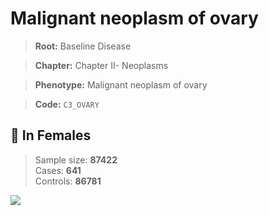 # Malignant neoplasm of ovary

> **Root:** Baseline Disease  

> **Chapter:** Chapter II- Neoplasms  

> **Phenotype:** Malignant neoplasm of ovary  

> **Code:** `C3_OVARY`

## 👩 In Females  
> Sample size: **87422**  
> Cases: **641**  
> Controls: **86781**
<img src="/Disease/Figures/ALL/Incidence/C3_OVARY.png"/>
<CsvTable src="/Disease/Data/ALL/Incidence/COX_C3_OVARY.csv" label="🔍 View full results" />
